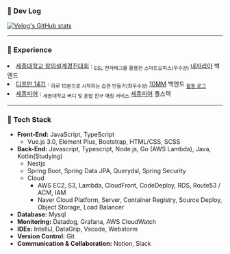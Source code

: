 
<!--
<br/>
 
[![Anurag's github stats](https://github-readme-stats.vercel.app/api?username=uiurihappy&show_icons=true&theme=vuefy)](https://github.com/uiurihappy/uiurihappy)
[![Top Langs](https://github-readme-stats.vercel.app/api/top-langs/?username=uiurihappy&layout=compact&langs_count=8&theme=white)](https://github.com/uiurihappy?tab=repositories&q=&type=&language=java&sort=)
-->
### 📝 Dev Log

<!-- <a href="https://ybchar.notion.site/Yunbeom-d81729a2f1be49b3bda27137726f23d9"> DevLog Notion</a> <br/> -->
[![Velog's GitHub stats](https://velog-readme-stats.vercel.app/api?name=uiurihappy)](https://velog.io/@uiurihappy)

---
### 🚀 Experience
<li><a href="https://github.com/team-asos/asos-server">세종대학교 창의설계경진대회</a> : <sub> ESL 전자태그를 활용한 스마트오피스(우수상) </sub> <a href="https://youtu.be/YBxEm7mVuEE?si=vnolbVn3ordreFSd">내자리야</a> 백엔드 </li>
<li><a href="https://github.com/depromeet/10mm-server">디프만 14기</a> : <sub> 하루 10분으로 시작하는 습관 만들기(최우수상) </sub> <a href="https://info.10mm.today/">10MM</a> 백엔드 <sub><a href="https://velog.io/@uiurihappy/series/%EB%94%94%ED%94%84%EB%A7%8C-14%EA%B8%B0">활동 로그</a></sub> </li> 
<li><a href="https://github.com/SejongPeer/SejongPeer-back">세종피어</a> : <sub> 세종대학교 버디 및 혼밥 친구 매칭 서비스 </sub> <a href="https://sejongpeer.co.kr">세종피어</a> 풀스택 </li>

---

### 📝 Tech Stack
- **Front-End:** JavaScript, TypeScript
    - Vue.js 3.0, Element Plus, Bootstrap, HTML/CSS, SCSS
- **Back-End:** Javascript, Typescript, Node.js, Go (AWS Lambda), Java, Kotlin(Studying)
    - Nestjs
    - Spring Boot, Spring Data JPA, Querydsl, Spring Security
    - Cloud
        - AWS EC2, S3, Lambda, CloudFront, CodeDeploy, RDS, Route53 / ACM, IAM
        - Naver Cloud Platform,  Server, Container Registry, Source Deploy, Object Storage, Load Balancer
- **Database:** Mysql
- **Monitoring:** Datadog, Grafana, AWS CloudWatch
- **IDEs:** IntelliJ, DataGrip, Vscode, Webstorm
- **Version Control:** Git
- **Communication & Collaboration:** Notion, Slack


